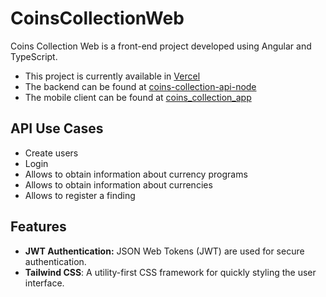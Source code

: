 # CoinsCollectionWeb

Coins Collection Web is a front-end project developed using Angular and TypeScript.

- This project is currently available in [Vercel](https://coins-collection-web.vercel.app/)
- The backend can be found at [coins-collection-api-node](https://github.com/Santym8/coins-collection-api-node.git)
- The mobile client can be found at [coins_collection_app](https://github.com/Santym8/coins_collection_app.git)

## API Use Cases
- Create users
- Login
- Allows to obtain information about currency programs
- Allows to obtain information about currencies
- Allows to register a finding

## Features
- **JWT Authentication:** JSON Web Tokens (JWT) are used for secure authentication.
- **Tailwind CSS**: A utility-first CSS framework for quickly styling the user interface.
